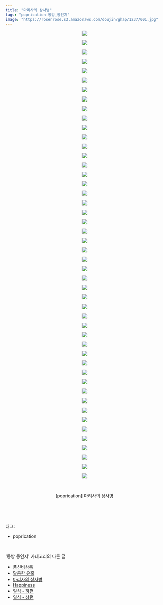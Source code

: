 ```yaml
---
title: "마리사의 상사병"
tags: "poprication 동방_동인지"
image: "https://rosenrose.s3.amazonaws.com/doujin/ghap/1237/001.jpg"
---
```

<div class="article">
<p style="text-align: center; clear: none; float: none;"><img src="{{ site.imgserver1 }}/ghap/1237/001.jpg"/></p>
<p style="text-align: center; clear: none; float: none;"><img src="{{ site.imgserver1 }}/ghap/1237/002.jpg"/></p>
<p style="text-align: center; clear: none; float: none;"><img src="{{ site.imgserver1 }}/ghap/1237/003.jpg"/></p>
<p style="text-align: center; clear: none; float: none;"><img src="{{ site.imgserver1 }}/ghap/1237/004.jpg"/></p>
<p style="text-align: center; clear: none; float: none;"><img src="{{ site.imgserver1 }}/ghap/1237/005.jpg"/></p>
<p style="text-align: center; clear: none; float: none;"><img src="{{ site.imgserver1 }}/ghap/1237/006.jpg"/></p>
<p style="text-align: center; clear: none; float: none;"><img src="{{ site.imgserver1 }}/ghap/1237/007.jpg"/></p>
<p style="text-align: center; clear: none; float: none;"><img src="{{ site.imgserver1 }}/ghap/1237/008.jpg"/></p>
<p style="text-align: center; clear: none; float: none;"><img src="{{ site.imgserver1 }}/ghap/1237/009.jpg"/></p>
<p style="text-align: center; clear: none; float: none;"><img src="{{ site.imgserver1 }}/ghap/1237/010.jpg"/></p>
<p style="text-align: center; clear: none; float: none;"><img src="{{ site.imgserver1 }}/ghap/1237/011.jpg"/></p>
<p style="text-align: center; clear: none; float: none;"><img src="{{ site.imgserver1 }}/ghap/1237/012.jpg"/></p>
<p style="text-align: center; clear: none; float: none;"><img src="{{ site.imgserver1 }}/ghap/1237/013.jpg"/></p>
<p style="text-align: center; clear: none; float: none;"><img src="{{ site.imgserver1 }}/ghap/1237/014.jpg"/></p>
<p style="text-align: center; clear: none; float: none;"><img src="{{ site.imgserver1 }}/ghap/1237/015.jpg"/></p>
<p style="text-align: center; clear: none; float: none;"><img src="{{ site.imgserver1 }}/ghap/1237/016.jpg"/></p>
<p style="text-align: center; clear: none; float: none;"><img src="{{ site.imgserver1 }}/ghap/1237/017.jpg"/></p>
<p style="text-align: center; clear: none; float: none;"><img src="{{ site.imgserver1 }}/ghap/1237/018.jpg"/></p>
<p style="text-align: center; clear: none; float: none;"><img src="{{ site.imgserver1 }}/ghap/1237/019.jpg"/></p>
<p style="text-align: center; clear: none; float: none;"><img src="{{ site.imgserver1 }}/ghap/1237/020.jpg"/></p>
<p style="text-align: center; clear: none; float: none;"><img src="{{ site.imgserver1 }}/ghap/1237/021.jpg"/></p>
<p style="text-align: center; clear: none; float: none;"><img src="{{ site.imgserver1 }}/ghap/1237/022.jpg"/></p>
<p style="text-align: center; clear: none; float: none;"><img src="{{ site.imgserver1 }}/ghap/1237/023.jpg"/></p>
<p style="text-align: center; clear: none; float: none;"><img src="{{ site.imgserver1 }}/ghap/1237/024.jpg"/></p>
<p style="text-align: center; clear: none; float: none;"><img src="{{ site.imgserver1 }}/ghap/1237/025.jpg"/></p>
<p style="text-align: center; clear: none; float: none;"><img src="{{ site.imgserver1 }}/ghap/1237/026.jpg"/></p>
<p style="text-align: center; clear: none; float: none;"><img src="{{ site.imgserver1 }}/ghap/1237/027.jpg"/></p>
<p style="text-align: center; clear: none; float: none;"><img src="{{ site.imgserver1 }}/ghap/1237/028.jpg"/></p>
<p style="text-align: center; clear: none; float: none;"><img src="{{ site.imgserver1 }}/ghap/1237/029.jpg"/></p>
<p style="text-align: center; clear: none; float: none;"><img src="{{ site.imgserver1 }}/ghap/1237/030.jpg"/></p>
<p style="text-align: center; clear: none; float: none;"><img src="{{ site.imgserver1 }}/ghap/1237/031.jpg"/></p>
<p style="text-align: center; clear: none; float: none;"><img src="{{ site.imgserver1 }}/ghap/1237/032.jpg"/></p>
<p style="text-align: center; clear: none; float: none;"><img src="{{ site.imgserver1 }}/ghap/1237/033.jpg"/></p>
<p style="text-align: center; clear: none; float: none;"><img src="{{ site.imgserver1 }}/ghap/1237/034.jpg"/></p>
<p style="text-align: center; clear: none; float: none;"><img src="{{ site.imgserver1 }}/ghap/1237/035.jpg"/></p>
<p style="text-align: center; clear: none; float: none;"><img src="{{ site.imgserver1 }}/ghap/1237/036.jpg"/></p>
<p style="text-align: center; clear: none; float: none;"><img src="{{ site.imgserver1 }}/ghap/1237/037.jpg"/></p>
<p style="text-align: center; clear: none; float: none;"><img src="{{ site.imgserver1 }}/ghap/1237/038.jpg"/></p>
<p style="text-align: center; clear: none; float: none;"><img src="{{ site.imgserver1 }}/ghap/1237/039.jpg"/></p>
<p style="text-align: center; clear: none; float: none;"><img src="{{ site.imgserver1 }}/ghap/1237/040.jpg"/></p>
<p style="text-align: center; clear: none; float: none;"><img src="{{ site.imgserver1 }}/ghap/1237/041.jpg"/></p>
<p style="text-align: center; clear: none; float: none;"><img src="{{ site.imgserver1 }}/ghap/1237/042.jpg"/></p>
<p style="text-align: center; clear: none; float: none;"><img src="{{ site.imgserver1 }}/ghap/1237/043.jpg"/></p>
<p style="text-align: center; clear: none; float: none;"><img src="{{ site.imgserver1 }}/ghap/1237/044.jpg"/></p>
<p style="text-align: center; clear: none; float: none;"><img src="{{ site.imgserver1 }}/ghap/1237/045.jpg"/></p>
<p style="text-align: center; clear: none; float: none;"><img src="{{ site.imgserver1 }}/ghap/1237/046.jpg"/></p>
<p style="text-align: center; clear: none; float: none;"><img src="{{ site.imgserver1 }}/ghap/1237/047.jpg"/></p>
<p style="text-align: center; clear: none; float: none;"><img src="{{ site.imgserver1 }}/ghap/1237/048.jpg"/></p>
<p style="text-align: center; clear: none; float: none;"><br/></p>
<p style="text-align: center; clear: none; float: none;">[poprication] 마리사의 상사병</p>
<p><br/></p>
</div><br/>
<div class="tagTrail">
<p>태그: </p>
<ul>
<li>poprication</li>
</ul>
</div><br/>
<div class="another">
<p>'동방 동인지' 카테고리의 다른 글</p>
<ul>
<li><a href="/ghap_1240">풍신비상록</a></li>
<li><a href="/ghap_1238">달콤한 유혹</a></li>
<li><a href="/ghap_1237">마리사의 상사병</a></li>
<li><a href="/ghap_1236">Happiness</a></li>
<li><a href="/ghap_1235">일식 - 하편</a></li>
<li><a href="/ghap_1234">일식 - 상편</a></li>
</ul>
</div><br/>
<div class="cb_module cb_fluid">
<div class="cb_wrt cb_profile">
</div><!-- commentList close -->
</div><br/>
